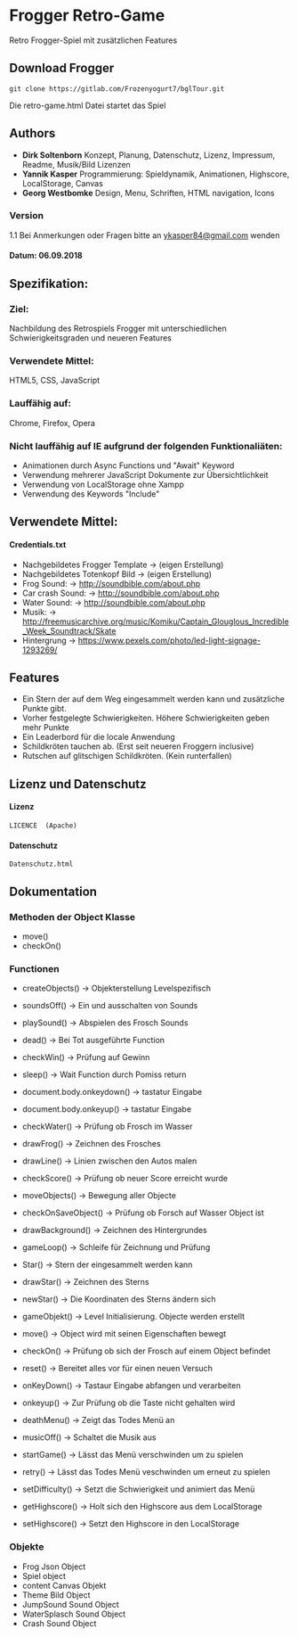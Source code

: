 # Frogger Retro-Game
Retro Frogger-Spiel mit zusätzlichen Features 

## Download Frogger

```
git clone https://gitlab.com/Frozenyogurt7/bglTour.git
```

Die retro-game.html Datei startet das Spiel



## Authors

* **Dirk Soltenborn** Konzept, Planung, Datenschutz, Lizenz, Impressum, Readme, Musik/Bild Lizenzen
* **Yannik Kasper** Programmierung: Spieldynamik, Animationen, Highscore, LocalStorage, Canvas
* **Georg Westbomke** Design, Menu, Schriften, HTML navigation, Icons



### Version
1.1 Bei Anmerkungen oder Fragen bitte an ykasper84@gmail.com wenden
#### Datum: 06.09.2018

## Spezifikation:

### Ziel:            
Nachbildung des Retrospiels Frogger mit unterschiedlichen Schwierigkeitsgraden und neueren Features
### Verwendete Mittel: 
HTML5, CSS, JavaScript
### Lauffähig auf:   
Chrome, Firefox, Opera
### Nicht lauffähig auf IE aufgrund der folgenden Funktionaliäten:
* Animationen durch Async Functions und "Await" Keyword
* Verwendung mehrerer JavaScript Dokumente zur Übersichtlichkeit
* Verwendung von LocalStorage ohne Xampp
* Verwendung des Keywords "Include"



## Verwendete Mittel:
#### Credentials.txt
* Nachgebildetes Frogger Template -> (eigen Erstellung)
* Nachgebildetes Totenkopf Bild   -> (eigen Erstellung)  
* Frog Sound:                     -> http://soundbible.com/about.php
* Car crash Sound:                -> http://soundbible.com/about.php
* Water Sound:                    -> http://soundbible.com/about.php
* Musik:                          -> http://freemusicarchive.org/music/Komiku/Captain_Glouglous_Incredible_Week_Soundtrack/Skate
* Hintergrung                     -> https://www.pexels.com/photo/led-light-signage-1293269/


## Features
* Ein Stern der auf dem Weg eingesammelt werden kann und zusätzliche Punkte gibt.
* Vorher festgelegte Schwierigkeiten. Höhere Schwierigkeiten geben mehr Punkte
* Ein Leaderbord für die locale Anwendung
* Schildkröten tauchen ab. (Erst seit neueren Froggern inclusive)
* Rutschen auf glitschigen Schildkröten. (Kein runterfallen)

## Lizenz und Datenschutz

#### Lizenz
```
LICENCE  (Apache)
```

#### Datenschutz
```
Datenschutz.html
```

## Dokumentation

### Methoden der Object Klasse
* move()
* checkOn()

### Functionen
* createObjects()			  -> Objekterstellung Levelspezifisch
  
* soundsOff()                 -> Ein und ausschalten von Sounds
* playSound()                 -> Abspielen des Frosch Sounds
* dead()                      -> Bei Tot ausgeführte Function
* checkWin()                  -> Prüfung auf Gewinn
* sleep()                     -> Wait Function durch Pomiss return
* document.body.onkeydown()   -> tastatur Eingabe
* document.body.onkeyup()     -> tastatur Eingabe
* checkWater()                -> Prüfung ob Frosch im Wasser
* drawFrog()                  -> Zeichnen des Frosches
* drawLine()                  -> Linien zwischen den Autos malen
* checkScore()                -> Prüfung ob neuer Score erreicht wurde
* moveObjects()               -> Bewegung aller Objecte
* checkOnSaveObject()         -> Prüfung ob Forsch auf Wasser Object ist
* drawBackground()            -> Zeichnen des Hintergrundes
* gameLoop()                  -> Schleife für Zeichnung und Prüfung 
* Star()                      -> Stern der eingesammelt werden kann
* drawStar()                  -> Zeichnen des Sterns
* newStar()                   -> Die Koordinaten des Sterns ändern sich
* gameObjekt()				  -> Level Initialisierung. Objecte werden erstellt
* move()					  -> Object wird mit seinen Eigenschaften bewegt
* checkOn()					  -> Prüfung ob sich der Frosch auf einem Object befindet
* reset()				      -> Bereitet alles vor für einen neuen Versuch		
* onKeyDown()				  -> Tastaur Eingabe abfangen und verarbeiten
* onkeyup()					  -> Zur Prüfung ob die Taste nicht gehalten wird
* deathMenu()				  -> Zeigt das Todes Menü an	
* musicOff()				  -> Schaltet die Musik aus
* startGame()				  -> Lässt das Menü verschwinden um zu spielen
* retry()					  -> Lässt das Todes Menü veschwinden um erneut zu spielen
* setDifficulty()			  -> Setzt die Schwierigkeit und animiert das Menü
* getHighscore()			  -> Holt sich den Highscore aus dem LocalStorage
* setHighscore()			  -> Setzt den Highscore in den LocalStorage	

### Objekte
* Frog Json Object
* Spiel object
* content Canvas Objekt
* Theme Bild Object
* JumpSound Sound Object
* WaterSplasch Sound Object
* Crash Sound Object
